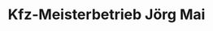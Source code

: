 ---
title: "Kfz-Meisterbetrieb Jörg Mai"
url: /ostritz/kfz-meisterbetrieb-joerg-mai/
shop: Autowerkstatt
---